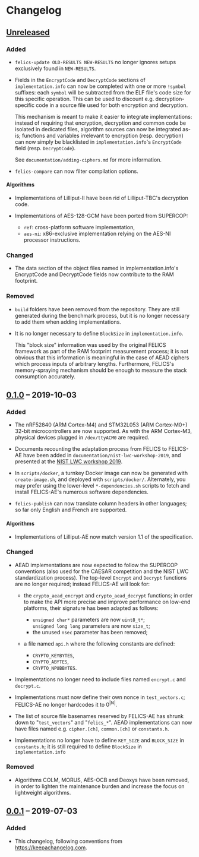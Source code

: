 # Changelog

## [Unreleased]

### Added

- `felics-update OLD-RESULTS NEW-RESULTS` no longer ignores setups
  exclusively found in `NEW-RESULTS`.

- Fields in the `EncryptCode` and `DecryptCode` sections of
  `implementation.info` can now be completed with one or more
  `!symbol` suffixes: each `symbol` will be subtracted from the ELF
  file's code size for this specific operation.  This can be used to
  discount e.g. decryption-specific code in a source file used for
  both encryption and decryption.

  This mechanism is meant to make it easier to integrate
  implementations: instead of requiring that encryption, decryption
  and common code be isolated in dedicated files, algorithm sources
  can now be integrated as-is; functions and variables irrelevant to
  encryption (resp. decryption) can now simply be blacklisted in
  `implementation.info`'s `EncryptCode` field (resp. `DecryptCode`).

  See `documentation/adding-ciphers.md` for more information.

- `felics-compare` can now filter compilation options.

#### Algorithms

- Implementations of Lilliput-Ⅱ have been rid of Lilliput-TBC's
  decryption code.

- Implementations of AES-128-GCM have been ported from SUPERCOP:
    - `ref`: cross-platform software implementation,
    - `aes-ni`: x86-exclusive implementation relying on the AES-NI
      processor instructions.

### Changed

- The data section of the object files named in implementation.info's
  EncryptCode and DecryptCode fields now contribute to the RAM
  footprint.

### Removed

- `build` folders have been removed from the repository. They are
  still generated during the benchmark process, but it is no longer
  necessary to add them when adding implementations.

- It is no longer necessary to define `BlockSize` in
  `implementation.info`.

  This "block size" information was used by the original FELICS
  framework as part of the RAM footprint measurement process; it is
  not obvious that this information is meaningful in the case of AEAD
  ciphers which process inputs of arbitrary lengths.  Furthermore,
  FELICS's memory-spraying mechanism should be enough to measure the
  stack consumption accurately.

## [0.1.0] – 2019-10-03

### Added

- The nRF52840 (ARM Cortex-M4) and STM32L053 (ARM Cortex-M0+) 32-bit
  microcontrollers are now supported. As with the ARM Cortex-M3,
  physical devices plugged in `/dev/ttyACM0` are required.

- Documents recounting the adaptation process from FELICS to FELICS-AE
  have been added in `documentation/nist-lwc-workshop-2019`, and
  presented at the [NIST LWC workshop 2019].

- In `scripts/docker`, a turnkey Docker image can now be generated
  with `create-image.sh`, and deployed with `scripts/docker/`.
  Alternately, you may prefer using the lower-level
  `*-dependencies.sh` scripts to fetch and install FELICS-AE's
  numerous software dependencies.

- `felics-publish` can now translate column headers in other
  languages; so far only English and French are supported.

[NIST LWC workshop 2019]: https://csrc.nist.gov/Events/2019/Lightweight-Cryptography-Workshop-2019

#### Algorithms

- Implementations of Lilliput-AE now match version 1.1 of the
  specification.

### Changed

- AEAD implementations are now expected to follow the SUPERCOP
  conventions (also used for the CAESAR competition and the NIST LWC
  standardization process).  The top-level `Encrypt` and `Decrypt`
  functions are no longer required; instead FELICS-AE will look for:

    - the `crypto_aead_encrypt` and `crypto_aead_decrypt` functions;
      in order to make the API more precise and improve performance on
      low-end platforms, their signature has been adapted as follows:
        - `unsigned char*` parameters are now `uint8_t*`;
          `unsigned long long` parameters are now `size_t`;
        - the unused `nsec` parameter has been removed;

    - a file named `api.h` where the following constants are defined:
        - `CRYPTO_KEYBYTES`,
        - `CRYPTO_ABYTES`,
        - `CRYPTO_NPUBBYTES`.

- Implementations no longer need to include files named `encrypt.c`
  and `decrypt.c`.

- Implementations must now define their own nonce in `test_vectors.c`;
  FELICS-AE no longer hardcodes it to $0^{|N|}$.

- The list of source file basenames reserved by FELICS-AE has shrunk
  down to "`test_vectors`" and "`felics_*`". AEAD implementations can
  now have files named e.g. `cipher.[ch]`, `common.[ch]` or
  `constants.h`.

- Implementations no longer have to define `KEY_SIZE` and `BLOCK_SIZE`
  in `constants.h`; it is still required to define `BlockSize` in
  `implementation.info`

### Removed

- Algorithms COLM, MORUS, AES-OCB and Deoxys have been removed, in
  order to lighten the maintenance burden and increase the focus on
  lightweight algorithms.

## [0.0.1] – 2019-07-03

### Added

- This changelog, following conventions from
  <https://keepachangelog.com>.

[Unreleased]: https://gitlab.inria.fr/minier/felics-ae/compare/0.1.0...master
[0.1.0]: https://gitlab.inria.fr/minier/felics-ae/compare/0.0.1...0.1.0
[0.0.1]: https://gitlab.inria.fr/minier/felics-ae/tags/0.0.1
